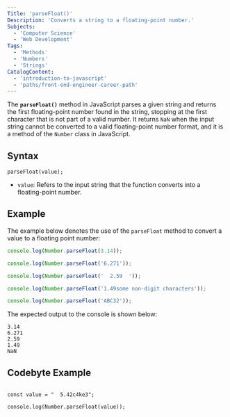 ```yaml
---
Title: 'parseFloat()'
Description: 'Converts a string to a floating-point number.'
Subjects:
  - 'Computer Science'
  - 'Web Development'
Tags:
  - 'Methods'
  - 'Numbers'
  - 'Strings'
CatalogContent:
  - 'introduction-to-javascript'
  - 'paths/front-end-engineer-career-path'
---
```


The **`parseFloat()`** method in JavaScript parses a given string and returns the first floating-point number found in the string, stopping at the first character that is not part of a valid number. It returns `NaN` when the input string cannot be converted to a valid floating-point number format, and it is a method of the `Number` class in JavaScript.

## Syntax

```pseudo
parseFloat(value);
```

- `value`: Refers to the input string that the function converts into a floating-point number.

## Example

The example below denotes the use of the `parseFloat` method to convert a value to a floating point number:

```js
console.log(Number.parseFloat(3.14));

console.log(Number.parseFloat('6.271'));

console.log(Number.parseFloat('  2.59  '));

console.log(Number.parseFloat('1.49some non-digit characters'));

console.log(Number.parseFloat('ABC32'));
```

The expected output to the console is shown below:

```shell
3.14
6.271
2.59
1.49
NaN
```

## Codebyte Example

```codebyte/js

const value = "  5.42c4ke3";

console.log(Number.parseFloat(value));
```
